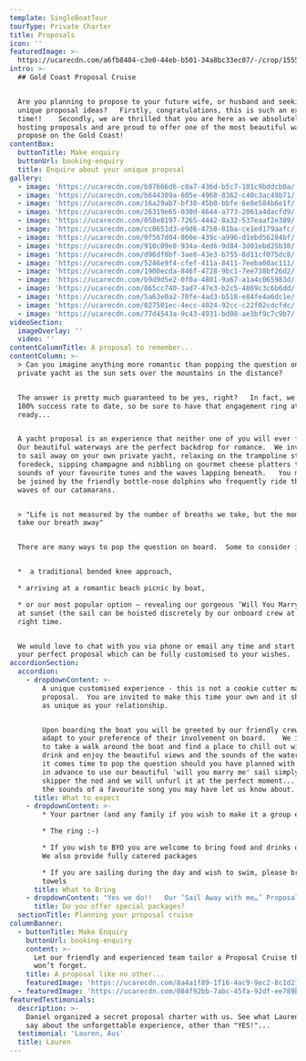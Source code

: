 ```yaml
---
template: SingleBoatTour
tourType: Private Charter
title: Proposals
icon: ''
featuredImage: >-
  https://ucarecdn.com/a6fb8404-c3e0-44eb-b501-34a8bc33ec07/-/crop/1555x379/0,246/-/preview/
intro: >-
  ## Gold Coast Proposal Cruise


  Are you planning to propose to your future wife, or husband and seeking out
  unique proposal ideas?   Firstly, congratulations, this is such an exciting
  time!!    Secondly, we are thrilled that you are here as we absolutely adore
  hosting proposals and are proud to offer one of the most beautiful ways to
  propose on the Gold Coast!
contentBox:
  buttonTitle: Make enquiry
  buttonUrl: booking-enquiry
  title: Enquire about your unique proposal
gallery:
  - image: 'https://ucarecdn.com/b87666d6-c0a7-436d-b5c7-101c9bddcb0a/'
  - image: 'https://ucarecdn.com/b644309a-605e-4968-8362-c40c3ac49b71/'
  - image: 'https://ucarecdn.com/16a29ab7-bf30-45b0-bbfe-6e8e584b6e1f/'
  - image: 'https://ucarecdn.com/26319e65-030d-4644-a773-2061a4dacfd9/'
  - image: 'https://ucarecdn.com/058e8197-7265-4442-8a32-537eaaf2e389/'
  - image: 'https://ucarecdn.com/cc0651d3-e9d6-4758-81ba-ce1ed179aafc/'
  - image: 'https://ucarecdn.com/9f567d04-860e-439c-a996-d1ebd56284bf/'
  - image: 'https://ucarecdn.com/910c09e8-934a-4ed6-9d84-3d01ebd25b38/'
  - image: 'https://ucarecdn.com/d96df0bf-3ae0-43e3-b755-8d11cf075dc8/'
  - image: 'https://ucarecdn.com/5246e9f4-cfef-411a-8411-7eeba0dac111/'
  - image: 'https://ucarecdn.com/1900ecda-846f-4728-9bc1-7ee738bf26d2/'
  - image: 'https://ucarecdn.com/b9d9d5e2-0f0a-4801-9a67-a1a4c065983d/'
  - image: 'https://ucarecdn.com/865cc740-3ad7-47e3-b2c5-4869c3c6b6dd/'
  - image: 'https://ucarecdn.com/5a63e0a2-70fe-4ad3-b518-e84fe4a6dc1e/'
  - image: 'https://ucarecdn.com/027501ec-4ecc-4024-92cc-c22f02cdcfdc/'
  - image: 'https://ucarecdn.com/77d4543a-9c43-4931-bd08-ae3bf9c7c9b7/'
videoSection:
  imageOverlay: ''
  video: ''
contentColumnTitle: A proposal to remember...
contentColumn: >-
  > Can you imagine anything more romantic than popping the question on your own
  private yacht as the sun sets over the mountains in the distance?   


  The answer is pretty much guaranteed to be yes, right?   In fact, we have a
  100% success rate to date, so be sure to have that engagement ring at the
  ready...


  A yacht proposal is an experience that neither one of you will ever forget. 
  Our beautiful waterways are the perfect backdrop for romance.  We invite you
  to sail away on your own private yacht, relaxing on the trampoline style
  foredeck, sipping champagne and nibbling on gourmet cheese platters to the
  sounds of your favourite tunes and the waves lapping beneath.   You may even
  be joined by the friendly bottle-nose dolphins who frequently ride the bow
  waves of our catamarans.  


  > "Life is not measured by the number of breaths we take, but the moments that
  take our breath away"


  There are many ways to pop the question on board.  Some to consider include;


  *  a traditional bended knee approach, 

  * arriving at a romantic beach picnic by boat, 

  * or our most popular option – revealing our gorgeous ‘Will You Marry Me’ Sail
  at sunset (the sail can be hoisted discretely by our onboard crew at just the
  right time.  


  We would love to chat with you via phone or email any time and start planning
  your perfect proposal which can be fully customised to your wishes.
accordionSection:
  accordion:
    - dropdownContent: >-
        A unique customised experience - this is not a cookie cutter marriage
        proposal.  You are invited to make this time your own and it should be
        as unique as your relationship.   


        Upon boarding the boat you will be greeted by our friendly crew who will
        adapt to your preference of their involvement on board.    We invite you
        to take a walk around the boat and find a place to chill out with a
        drink and enjoy the beautiful views and the sounds of the water.   When
        it comes time to pop the question should you have planned with our team
        in advance to use our beautiful 'will you marry me' sail simply give our
        skipper the nod and we will unfurl it at the perfect moment... often to
        the sounds of a favourite song you may have let us know about.
      title: What to expect
    - dropdownContent: >-
        * Your partner (and any family if you wish to make it a group event)

        * The ring :-)

        * If you wish to BYO you are welcome to bring food and drinks on board. 
        We also provide fully catered packages

        * If you are sailing during the day and wish to swim, please bring
        towels
      title: What to Bring
    - dropdownContent: "Yes we do!!   Our ‘Sail Away with me…’ Proposal package includes;\r\n\n* A 2 hour private sunset sail for 2 guests (mid-week)\r\n* A romantic boat picnic set up on the front deck\r (weather permitting)\n* Use of our beautiful ‘Will you Marry me’ Sail (you give the nod)\r\n* Chilled bottle of Moet and gourmet cheese board\r\n* Beautiful photos captured of your proposal and voyage \r\n\n$900*\r\n\n\\*Subject to availability.  Peak periods and public holidays may be excluded.  Weekends may be available on request, please enquire.  \r\n\nYou can also consider a surprise proposal with your closest family and friends on board.  Please contact us for a quote for a customised private charter."
      title: Do you offer special packages?
  sectionTitle: Planning your proposal cruise
columnBanner:
  - buttonTitle: Make Enquiry
    buttonUrl: booking-enquiry
    content: >-
      Let our friendly and experienced team tailor a Proposal Cruise that they
      won’t forget.
    title: A proposal like no other...
    featuredImage: 'https://ucarecdn.com/8a4a1f89-1f16-4ac9-9ec2-8c1d21465116/'
  - featuredImage: 'https://ucarecdn.com/084f92bb-7abc-45fa-92df-ee789be5f7cd/'
featuredTestimonials:
  description: >-
    Daniel organized a secret proposal charter with us. See what Lauren had to
    say about the unforgettable experience, other than "YES!"...
  testimonial: 'Lauren, Aus'
  title: Lauren
---
```


